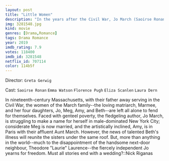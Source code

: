 ```yaml
---
layout: post
title: "Little Women"
description: "In the years after the Civil War, Jo March (Saoirse Ronan) lives in New York City and makes her living as a writer, while her sister Amy March (Florence Pugh) studies painting in Paris. Amy has a chance encounter with Theodore Laurie Laurence (Timothée Chalamet), a childhood crush who proposed to Jo, but was ultimately rejected. Their oldest sibling, Meg March (Emma Watson), is married to a schoolteacher, while shy sister Beth (Eliza Scanlen) develop.."
img: 3281548.jpg
kind: movie
genres: [Drama,Romance]
tags: Drama Romance 
year: 2019
imdb_rating: 7.9
votes: 118400
imdb_id: 3281548
netflix_id: 707114
color: 114b5f
---
```

Director: `Greta Gerwig`  

Cast: `Saoirse Ronan` `Emma Watson` `Florence Pugh` `Eliza Scanlen` `Laura Dern` 

In nineteenth-century Massachusetts, with their father away serving in the Civil War, the women of the March family--the loving matriarch, Marmee, and her four daughters, Jo, Meg, Amy, and Beth--are left all alone to fend for themselves. Faced with genteel poverty, the fledgeling author, Jo March, is struggling to make a name for herself in male-dominated New York City; considerate Meg is now married, and the artistically inclined, Amy, is in Paris with their affluent Aunt March. However, the news of talented Beth's illness will reunite the sisters under the same roof. But, more than anything in the world--much to the disappointment of the handsome next-door neighbour, Theodore "Laurie" Laurence--the fiercely independent Jo yearns for freedom. Must all stories end with a wedding?::Nick Riganas